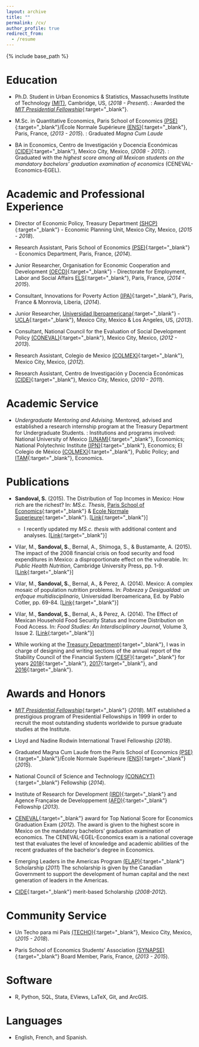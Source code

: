 ```yaml
---
layout: archive
title: ""
permalink: /cv/
author_profile: true
redirect_from:
  - /resume
---
```


{% include base_path %}

# Education

* Ph.D. Student in Urban Economics & Statistics, Massachusetts Institute of Technology [(MIT)](https://www.mit.edu/), Cambridge, US, (*2018 - Present*).
:   Awarded the [*MIT Presidential Fellowship*](https://web.mit.edu/provost/presfellow/){:target="_blank"}.  
<p></p>

* M.Sc. in Quantitative Economics, Paris School of Economics [(PSE)](https://www.parisschoolofeconomics.eu/en/){:target="_blank"}/École Normale Supérieure [(ENS)](http://www.ens.fr/en){:target="_blank"}, Paris, France, (*2013 - 2015*).
:   Graduated *Magna Cum Laude*
<p></p>

* BA in Economics, Centro de Investigación y Docencia Económicas [(CIDE)](https://www.cide.edu/de/){:target="_blank"}, Mexico City, Mexico, (*2008 - 2012*).
:   Graduated with the *highest score among all Mexican students on the mandatory bachelors’ graduation examination of economics* (CENEVAL-Economics-EGEL).
<p></p>

# Academic and Professional Experience

* Director of Economic Policy, Treasury Department [(SHCP)](https://www.gob.mx/hacienda){:target="_blank"} - Economic Planning Unit, Mexico City, Mexico, (*2015 - 2018*).
<p></p>

* Research Assistant, Paris School of Economics [(PSE)](https://www.parisschoolofeconomics.eu/en/){:target="_blank"} - Economics Department, Paris, France, (*2014*).
<p></p>

* Junior Researcher, Organisation for Economic Cooperation and Development [(OECD)](http://www.oecd.org/){:target="_blank"} - Directorate for Employment, Labor and Social Affairs [ELS](https://www.oecd.org/els/){:target="_blank"}, Paris, France, (*2014 - 2015*).
<p></p>

* Consultant, Innovations for Poverty Action [(IPA)](https://www.poverty-action.org/){:target="_blank"}, Paris, France & Monrovia, Liberia, (*2014*).
<p></p>

* Junior Researcher, [Universidad Iberoamericana](https://ibero.mx/){:target="_blank"} - [UCLA](http://www.ucla.edu/){:target="_blank"}, Mexico City, Mexico & Los Angeles, US, (*2013*).
<p></p>

* Consultant, National Council for the Evaluation of Social Development Policy [(CONEVAL)](https://www.coneval.org.mx/Paginas/principal.aspx){:target="_blank"}, Mexico City, Mexico, (*2012 - 2013*).
<p></p>

* Research Assistant, Colegio de Mexico [(COLMEX)](https://www.colmex.mx/){:target="_blank"}, Mexico City, Mexico, (*2012*).
<p></p>

* Research Assistant, Centro de Investigación y Docencia Económicas [(CIDE)](https://www.cide.edu/de/){:target="_blank"}, Mexico City, Mexico, (*2010 - 2011*).
<p></p>

# Academic Service

* *Undergraduate Mentoring and Advising*. Mentored, advised and established a research internship program at the Treasury Department for Undergraduate Students.
:   Institutions and programs involved: National University of Mexico [(UNAM)](https://www.unam.mx/){:target="_blank"}, Economics; National Polytechnic Institute [(IPN)](https://www.ipn.mx/){:target="_blank"}, Economics; El Colegio de México [(COLMEX)](https://www.colmex.mx/){:target="_blank"}, Public Policy; and [ITAM](https://www.itam.mx/){:target="_blank"}, Economics.

# Publications

* **Sandoval, S.** (2015). The Distribution of Top Incomes in Mexico: How rich are the richest? In: *MS.c. Thesis*, [Paris School of Economics](https://www.parisschoolofeconomics.eu/en/){:target="_blank"} & [Ecole Normale Superieure](http://www.ens.fr/en){:target="_blank"}. [[Link](https://sebastian-olascoaga.github.io/files/inequality_mexico_2015.pdf){:target="_blank"}]

  + I recently updated my *MS.c. thesis* with additional content and analyses. [[Link](https://sebastian-olascoaga.github.io/files/inequality_mexico_2017.pdf){:target="_blank"}]

* Vilar, M., **Sandoval, S.**, Bernal, A., Shimoga, S., & Bustamante, A. (2015). The impact of the 2008 financial crisis on food security and food expenditures in Mexico: a disproportionate effect on the vulnerable. In: *Public Health Nutrition*, Cambridge University Press, pp. 1-9. [[Link](https://sebastian-olascoaga.github.io/files/FinalPHN.pdf){:target="_blank"}]

* Vilar, M., **Sandoval, S.**, Bernal, A., & Perez, A. (2014). Mexico: A complex mosaic of population nutrition problems. In: *Pobreza y Desigualdad: un enfoque multidisciplinario*, Universidad Iberoamericana, Ed. by Pablo Cotler, pp. 69-84. [[Link](https://sebastian-olascoaga.github.io/files/CapPobrezayDesigualdad.pdf){:target="_blank"}]

* Vilar, M., **Sandoval, S.**, Bernal, A., & Perez, A. (2014). The Effect of Mexican Household Food Security Status and Income Distribution on Food Access. In: *Food Studies: An Interdisciplinary Journal*, Volume 3, Issue 2. [[Link](https://sebastian-olascoaga.github.io/files/FoodStudies.pdf){:target="_blank"}]

* While working at the [Treasury Department](https://www.gob.mx/hacienda){:target="_blank"}, I was in charge of designing and writing sections of the annual report of the Stability Council of the Financial System [(CESF)](https://www.cesf.gob.mx/){:target="_blank"} for years [2018](https://sebastian-olascoaga.github.io/files/2018_informe_anual_cesf.pdf){:target="_blank"}, [2017](https://sebastian-olascoaga.github.io/files/2017_informe_anual_cesf.pdf){:target="_blank"}, and [2016](https://sebastian-olascoaga.github.io/files/2016_informe_anual_cesf.pdf){:target="_blank"}.
<p></p>

# Awards and Honors

* [*MIT Presidential Fellowship*](https://web.mit.edu/provost/presfellow/){:target="_blank"} (*2018*). MIT established a prestigious program of Presidential Fellowships in 1999 in order to recruit the most outstanding students worldwide to pursue graduate studies at the Institute.
<p></p>

* Lloyd and Nadine Rodwin International Travel Fellowship (*2018*).
<p></p>

* Graduated Magna Cum Laude from the Paris School of Economics [(PSE)](https://www.parisschoolofeconomics.eu/en/){:target="_blank"}/École Normale Supérieure [(ENS)](http://www.ens.fr/en){:target="_blank"} (*2015*).
<p></p>

* National Council of Science and Technology [(CONACYT)](https://www.conacyt.gob.mx/){:target="_blank"} Fellowship (*2014*).
<p></p>

* Institute of Research for Development [(IRD)](https://en.ird.fr/){:target="_blank"} and Agence Française de Developpement [(AFD)](https://www.afd.fr/en){:target="_blank"} Fellowship (*2013*).
<p></p>

* [CENEVAL](http://www.ceneval.edu.mx/){:target="_blank"} award for Top National Score for Economics Graduation Exam (*2012*). The award is given to the highest score in Mexico on the mandatory bachelors’ graduation examination of economics. The CENEVAL-EGEL-Economics exam is a national coverage test that evaluates the level of knowledge and academic abilities of the recent graduates of the bachelor's degree in Economics.
<p></p>

* Emerging Leaders in the Americas Program [(ELAP)](https://www.educanada.ca/scholarships-bourses/can/institutions/elap-pfla.aspx?lang=eng){:target="_blank"} Scholarship (*2011*) The scholarship is given by the Canadian Government to support the development of human capital and the next generation of leaders in the Americas.
<p></p>

* [CIDE](https://www.cide.edu/de/){:target="_blank"} merit-based Scholarship (*2008-2012*).
<p></p>

# Community Service

* Un Techo para mi País [(TECHO)](https://www.techo.org/mexico/){:target="_blank"}, Mexico City, Mexico, (*2015 - 2018*).
<p></p>

* Paris School of Economics Students’ Association [(SYNAPSE)](https://www.parisschoolofeconomics.eu/en/teaching/associations-synapse-and-alumni/){:target="_blank"} Board Member, Paris, France, (*2013 - 2015*).
<p></p>

# Software

* R, Python, SQL, Stata, EViews, LaTeX, Git, and ArcGIS.
<p></p>

# Languages

*	English, French, and Spanish.
